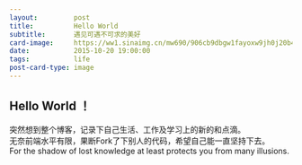 ```yaml
---
layout:         post
title:          Hello World
subtitle:       遇见可遇不可求的美好
card-image:     https://ww1.sinaimg.cn/mw690/906cb9dbgw1fayoxw9jh0j20b407e3zn.jpg
date:           2015-10-20 19:00:00
tags:           life
post-card-type: image
---
```


## Hello World ！

突然想到整个博客，记录下自己生活、工作及学习上的新的和点滴。
<br/>
无奈前端水平有限，果断Fork了下别人的代码，希望自己能一直坚持下去。
<br/>
For the shadow of lost knowledge at least protects you from many illusions.